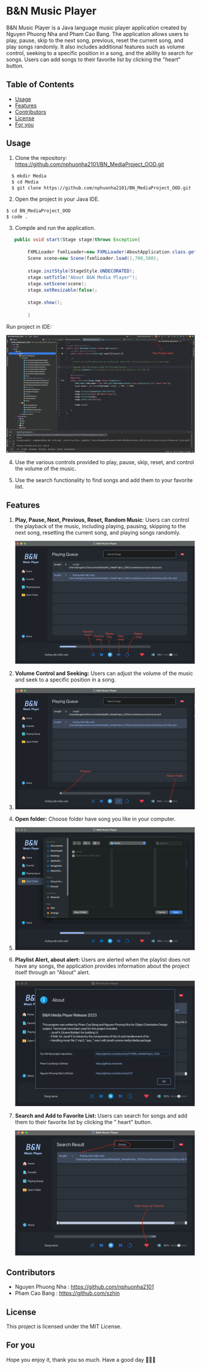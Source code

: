 # B&N Music Player

B&N Music Player is a Java language music player application created by Nguyen Phuong Nha and Pham Cao Bang. The
application allows users to play, pause, skip to the next song, previous, reset the current song, and play songs
randomly. It also includes additional features such as volume control, seeking to a specific position in a song, and the
ability to search for songs. Users can add songs to their favorite list by clicking the "heart" button.

## Table of Contents

- [Usage](#usage)
- [Features](#features)
- [Contributors](#contributors)
- [License](#license)
- [For you](#for---you)

## Usage

1. Clone the repository: https://github.com/nphuonha2101/BN_MediaProject_OOD.git

```
  $ mkdir Media
  $ cd Media
  $ git clone https://github.com/nphuonha2101/BN_MediaProject_OOD.git
```

2. Open the project in your Java IDE.

```
$ cd BN_MediaProject_OOD
$ code .
```

3. Compile and run the application.

```java
   public void start(Stage stage)throws Exception{

        FXMLLoader fxmlLoader=new FXMLLoader(AboutApplication.class.getResource("about.fxml"));
        Scene scene=new Scene(fxmlLoader.load(),700,500);

        stage.initStyle(StageStyle.UNDECORATED);
        stage.setTitle("About B&N Media Player");
        stage.setScene(scene);
        stage.setResizable(false);

        stage.show();

        }
```

Run project in IDE:

![Run project](src/main/resources/img/githubRun.png)

4. Use the various controls provided to play, pause, skip, reset, and control the volume of the music.

5. Use the search functionality to find songs and add them to your favorite list.

## Features

1. **Play, Pause, Next, Previous, Reset, Random Music**: Users can control the playback of the music, including playing,
   pausing, skipping to the next song, resetting the current song, and playing songs randomly.
   
   ![Play, pause, next, Previous, reset, random](src/main/resources/img/githubPlay.png)

2. **Volume Control and Seeking:** Users can adjust the volume of the music and seek to a specific position in a song.
3. 
   ![Volume Control and Seeking](src/main/resources/img/githubProgress.png)

3. **Open folder:** Choose folder have song you like in your computer.
4. 
   ![Alert About](src/main/resources/img/githubOpenFolder.png)

4. **Playlist Alert, about alert:** Users are alerted when the playlist does not have any songs, the application
   provides information about the project itself through an "About" alert.
   
   ![Playlist Alert](src/main/resources/img/githubAlert.png)

5. **Search and Add to Favorite List:** Users can search for songs and add them to their favorite list by clicking the "
   heart" button.
   
   ![Search and Add to Favorite List:](src/main/resources/img/githubSearch.png)

## Contributors

- Nguyen Phuong Nha : https://github.com/nphuonha2101
- Pham Cao Bang : https://github.com/szhin

## License

This project is licensed under the MIT License.

## For you

Hope you enjoy it, thank you so much.
Have a good day 🥰😋😎

